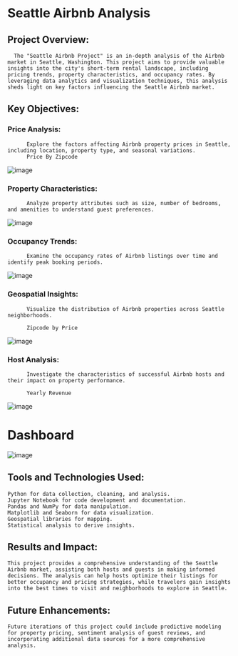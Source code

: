 # Seattle Airbnb Analysis

## Project Overview:
      The "Seattle Airbnb Project" is an in-depth analysis of the Airbnb market in Seattle, Washington. This project aims to provide valuable insights into the city's short-term rental landscape, including pricing trends, property characteristics, and occupancy rates. By leveraging data analytics and visualization techniques, this analysis sheds light on key factors influencing the Seattle Airbnb market.

## Key Objectives:

  ### Price Analysis: 
          Explore the factors affecting Airbnb property prices in Seattle, including location, property type, and seasonal variations.
          Price By Zipcode
![image](https://github.com/vatsal-patel-vkp/Tableau_Project/assets/107895872/9692e058-91de-4ef9-9f25-9d0f0c8878b5)

  ### Property Characteristics: 
          Analyze property attributes such as size, number of bedrooms, and amenities to understand guest preferences.
![image](https://github.com/vatsal-patel-vkp/Tableau_Project/assets/107895872/6486566c-028b-4662-b20c-ed2ba4243a26)

  ### Occupancy Trends: 
          Examine the occupancy rates of Airbnb listings over time and identify peak booking periods.
![image](https://github.com/vatsal-patel-vkp/Tableau_Project/assets/107895872/e684d18d-5292-426f-bbca-6f443ce1abb8)

  ### Geospatial Insights: 
          Visualize the distribution of Airbnb properties across Seattle neighborhoods.
          
          Zipcode by Price
![image](https://github.com/vatsal-patel-vkp/Tableau_Project/assets/107895872/1f228baf-b15a-4691-b8fa-a8f2086b8470)

  ### Host Analysis: 
          Investigate the characteristics of successful Airbnb hosts and their impact on property performance.

          Yearly Revenue
![image](https://github.com/vatsal-patel-vkp/Tableau_Project/assets/107895872/8581423d-7197-4b82-8ad5-ee1e63129f64)



# Dashboard
![image](https://github.com/vatsal-patel-vkp/Tableau_Project/assets/107895872/d6a57255-c943-4f03-a89b-312a4b2bddcb)

## Tools and Technologies Used:
    Python for data collection, cleaning, and analysis.
    Jupyter Notebook for code development and documentation.
    Pandas and NumPy for data manipulation.
    Matplotlib and Seaborn for data visualization.
    Geospatial libraries for mapping.
    Statistical analysis to derive insights.

## Results and Impact:
    This project provides a comprehensive understanding of the Seattle Airbnb market, assisting both hosts and guests in making informed decisions. The analysis can help hosts optimize their listings for better occupancy and pricing strategies, while travelers gain insights into the best times to visit and neighborhoods to explore in Seattle.

## Future Enhancements:
    Future iterations of this project could include predictive modeling for property pricing, sentiment analysis of guest reviews, and incorporating additional data sources for a more comprehensive analysis.




